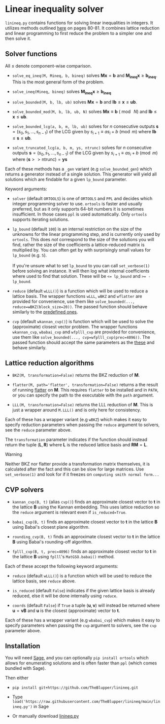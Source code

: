 # Linear inequality solver

`linineq.py` contains functions for solving linear inequalities in integers. It utilizes methods outlined [here](https://library.wolfram.com/infocenter/Books/8502/AdvancedAlgebra.pdf) on pages 80-81. It combines lattice reduction and linear programming to first reduce the problem to a simpler one and then solve it.

## Solver functions
All $\le$ denote component-wise comparison.

 - `solve_eq_ineq(M, Mineq, b, bineq)` solves $\mathbf{Mx} = \mathbf{b}$ and $\mathbf{M_{ineq}x} \ge \mathbf{b_{ineq}}$. This is the most general form of the problem.

 - `solve_ineq(Mineq, bineq)` solves $\mathbf{M_{ineq}x} \ge \mathbf{b_{ineq}}$

 - `solve_bounded(M, b, lb, ub)` solves $\mathbf{Mx} = \mathbf{b}$ and $\mathbf{lb} \le \mathbf{x} \le \mathbf{ub}$.

 - `solve_bounded_mod(M, b, lb, ub, N)` solves $\mathbf{Mx} \equiv \mathbf{b}\ (\bmod{\ N})$ and $\mathbf{lb} \le \mathbf{x} \le \mathbf{ub}$.

 - `solve_bounded_lcg(a, b, m, lb, ub)` solves for $n$ consecutive outputs $\mathbf{s}=(s_0, s_1, ..., s_{n-1})$ of the LCG given by $s_{i+1} \equiv a s_i + b \pmod{m}$ where $\mathbf{lb} \le \mathbf{s} \le \mathbf{ub}$.

 - `solve_truncated_lcg(a, b, m, ys, ntrunc)` solves for $n$ consecutive outputs $\mathbf{s}=(s_0, s_1, ..., s_{n-1})$ of the LCG given by $s_{i+1} \equiv a s_i + b \pmod{m}$ where $(\mathbf{s}>>\mathrm{ntrunc}) = \mathbf{ys}$

Each of these methods has a `_gen` variant (e.g `solve_bounded_gen`) which returns a generator instead of a single solution. This generator will yield all solutions which are findable for a given `lp_bound` parameter.

Keyword arguments:

 - `solver` (default `ORTOOLS`) is one of `ORTOOLS` and `PPL` and decides which integer programming solver to use. `ortools` is faster and usually preferred, but as it only supports 64-bit numbers it is sometimes insufficient. In those cases `ppl` is used automatically. Only `ortools` supports iterating solutions.

 - `lp_bound` (default `100`) is an internal restriction on the size of the unknowns for the linear programming step, and is currently only used by `ortools`. This does *not* correspond to the size of the solutions you will find, rather the size of the coefficients a lattice-reduced matrix is multiplied by. You can often get by with surprisingly small values for `lp_bound` (e.g. `5`).<br><br>
 If you're unsure what to set `lp_bound` to you can call `set_verbose(1)` before solving an instance. It will then log what internal coefficients where used to find that solution. These will be `<= lp_bound` and `>= -lp_bound`.

 - `reduce` (default `wLLL()`) is a function which will be used to reduce a lattice basis. The wrapper functions `wLLL`, `wBKZ` and `wflatter` are provided for convenience, use them like `solve_bounded(..., reduce=wBKZ(block_size=20))`. The passed function should behave similarly to the [predefined ones](#lattice-reduction-algorithms).

 - `cvp` (default `wkannan_cvp()`) is function which will be used to solve the (approximate) closest vector problem. The wrapper functions `wkannan_cvp`, `wbabai_cvp` and `wfplll_cvp` are provided for convenience, use them like `solve_bounded(..., cvp=wfplll_cvp(prec=4096))`. The passed function should accept the same parameters as the [these](#cvp-solvers) and behave similarly.

## Lattice reduction algorithms
 - `BKZ(M, transformation=False)` returns the BKZ reduction of $\mathbf{M}$.

 - `flatter(M, path='flatter', transformation=False)` returns a the result of running [flatter](https://github.com/keeganryan/flatter) on $\mathbf{M}$. This requires `flatter` to be installed and in `PATH`, or you can specify the path to the executable with the `path` argument.

 - `LLL(M, transformation=False)` returns the LLL reduction of $\mathbf{M}$. This is just a wrapper around `M.LLL()` and is only here for consistency.

Each of these has a wrapper variant (e.g `wBKZ`) which makes it easy to specify reduction parameters when passing the `reduce` argument to solvers, see the `reduce` parameter above.

The `transformation` parameter indicates if the function should instead return the tuple $(\mathbf{L}, \mathbf{R})$ where $\mathbf{L}$ is the reduced lattice basis and $\mathbf{R M} = \mathbf{L}$.

> [!WARNING]  
> Neither BKZ nor flatter provide a transformation matrix themselves, it is calculated after the fact and this can be slow for large matrices. Use `set_verbose(1)` and look for if it freezes on `computing smith normal form...`

## CVP solvers
 - `kannan_cvp(B, t)` (alias `cvp()`) finds an approximate closest vector to $\mathbf{t}$ in the lattice $\mathbf{B}$ using the Kannan embedding. This uses lattice reduction so the `reduce` argument is relevant even if `is_reduced=True`.

 - `babai_cvp(B, t)` finds an approximate closest vector to $\mathbf{t}$ in the lattice $\mathbf{B}$ using Babai's closest plane algorithm.

 - `rounding_cvp(B, t)` finds an approximate closest vector to $\mathbf{t}$ in the lattice $\mathbf{B}$ using Babai's rounding-off algorithm.

 - `fplll_cvp(B, t, prec=4096)` finds an approximate closest vector to $\mathbf{t}$ in the lattice $\mathbf{B}$ using `fplll`'s `MatGSO.babai()` method.

Each of these accept the following keyword arguments:
 - `reduce` (default `wLLL()`) is a function which will be used to reduce the lattice basis, see `reduce` above.

 - `is_reduced` (default `False`) indicates if the given lattice basis is already reduced, else it will be done internally using `reduce`.

 - `coords` (default `False`) if `True` a tuple $(\mathbf{u}, \mathbf{v})$ will instead be returned where $\mathbf{u} = \mathbf{v B}$ and $\mathbf{u}$ is the closest (approximate) vector to $\mathbf{t}$.

Each of these has a wrapper variant (e.g `wbabai_cvp`) which makes it easy to specify parameters when passing the `cvp` argument to solvers, see the `cvp` parameter above.


## Installation
You will need [Sage](https://doc.sagemath.org/html/en/installation/index.html), and you can optionally `pip install ortools` which allows for enumerating solutions and is often faster than `ppl` (which comes bundled with Sage).

Then either
 - `pip install git+https://github.com/TheBlupper/linineq.git`

 - Type `load('https://raw.githubusercontent.com/TheBlupper/linineq/main/linineq.py')` in Sage

 - Or manually download [linineq.py](./linineq.py)